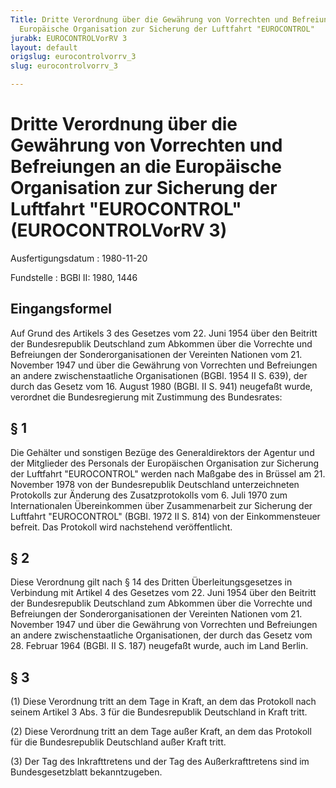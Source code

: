 ```yaml
---
Title: Dritte Verordnung über die Gewährung von Vorrechten und Befreiungen an die
  Europäische Organisation zur Sicherung der Luftfahrt "EUROCONTROL"
jurabk: EUROCONTROLVorRV 3
layout: default
origslug: eurocontrolvorrv_3
slug: eurocontrolvorrv_3

---
```


# Dritte Verordnung über die Gewährung von Vorrechten und Befreiungen an die Europäische Organisation zur Sicherung der Luftfahrt "EUROCONTROL" (EUROCONTROLVorRV 3)

Ausfertigungsdatum
:   1980-11-20

Fundstelle
:   BGBl II: 1980, 1446



## Eingangsformel

Auf Grund des Artikels 3 des Gesetzes vom 22. Juni 1954 über den Beitritt der Bundesrepublik Deutschland zum Abkommen über die Vorrechte und Befreiungen der Sonderorganisationen der Vereinten Nationen vom 21. November 1947 und über die Gewährung von Vorrechten und Befreiungen an andere zwischenstaatliche Organisationen (BGBl. 1954 II S. 639), der durch das Gesetz vom 16. August 1980 (BGBl. II S. 941) neugefaßt wurde, verordnet die Bundesregierung mit Zustimmung des Bundesrates:


## § 1

Die Gehälter und sonstigen Bezüge des Generaldirektors der Agentur und der Mitglieder des Personals der Europäischen Organisation zur Sicherung der Luftfahrt "EUROCONTROL" werden nach Maßgabe des in Brüssel am 21. November 1978 von der Bundesrepublik Deutschland unterzeichneten Protokolls zur Änderung des Zusatzprotokolls vom 6. Juli 1970 zum Internationalen Übereinkommen über Zusammenarbeit zur Sicherung der Luftfahrt "EUROCONTROL" (BGBl. 1972 II S. 814) von der Einkommensteuer befreit. Das Protokoll wird nachstehend veröffentlicht.


## § 2

Diese Verordnung gilt nach § 14 des Dritten Überleitungsgesetzes in Verbindung mit Artikel 4 des Gesetzes vom 22. Juni 1954 über den Beitritt der Bundesrepublik Deutschland zum Abkommen über die Vorrechte und Befreiungen der Sonderorganisationen der Vereinten Nationen vom 21. November 1947 und über die Gewährung von Vorrechten und Befreiungen an andere zwischenstaatliche Organisationen, der durch das Gesetz vom 28. Februar 1964 (BGBl. II S. 187) neugefaßt wurde, auch im Land Berlin.


## § 3

(1) Diese Verordnung tritt an dem Tage in Kraft, an dem das Protokoll nach seinem Artikel 3 Abs. 3 für die Bundesrepublik Deutschland in Kraft tritt.

(2) Diese Verordnung tritt an dem Tage außer Kraft, an dem das Protokoll für die Bundesrepublik Deutschland außer Kraft tritt.

(3) Der Tag des Inkrafttretens und der Tag des Außerkrafttretens sind im Bundesgesetzblatt bekanntzugeben.

